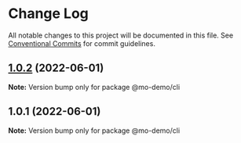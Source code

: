# Change Log

All notable changes to this project will be documented in this file.
See [Conventional Commits](https://conventionalcommits.org) for commit guidelines.

## [1.0.2](https://github.com/payne608/lerna-best-practice/compare/@mo-demo/cli@1.0.1...@mo-demo/cli@1.0.2) (2022-06-01)

**Note:** Version bump only for package @mo-demo/cli





## 1.0.1 (2022-06-01)

**Note:** Version bump only for package @mo-demo/cli
